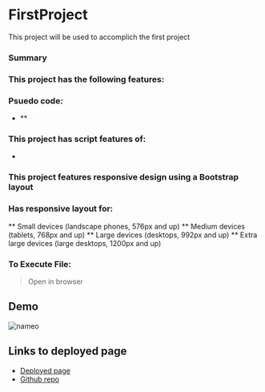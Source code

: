 # FirstProject
This project will be used to accomplich the first project


### Summary


### This project has the following features: 

    
### Psuedo code:  
* 
    ** 

### This project has script features of:
* 

### This project features responsive design using a Bootstrap layout
### Has responsive layout for: 
** Small devices (landscape phones, 576px and up)
** Medium devices (tablets, 768px and up)
** Large devices (desktops, 992px and up)
** Extra large devices (large desktops, 1200px and up)

### To Execute File:
> Open in browser


## Demo
![nameo](file.gif)

## Links to deployed page
* [Deployed page](https://anirbantalukder.github.io/)
* [Github repo](https://github.com/AnirbanTalukder/)
